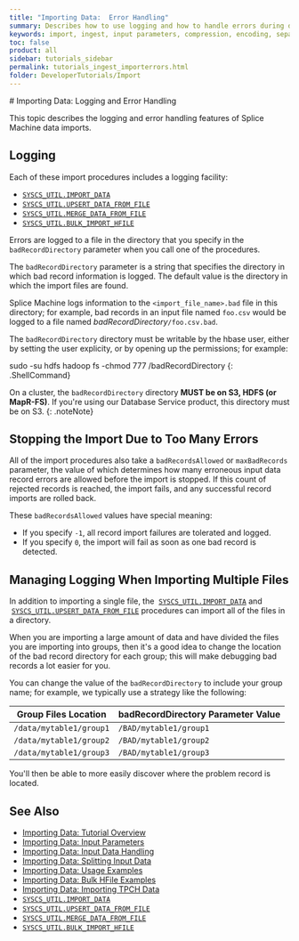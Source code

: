 ```yaml
---
title: "Importing Data:  Error Handling"
summary: Describes how to use logging and how to handle errors during data ingestion.
keywords: import, ingest, input parameters, compression, encoding, separator
toc: false
product: all
sidebar: tutorials_sidebar
permalink: tutorials_ingest_importerrors.html
folder: DeveloperTutorials/Import
---
```

<section>
<div class="TopicContent" data-swiftype-index="true" markdown="1">
# Importing Data: Logging and Error Handling

This topic describes the logging and error handling features of Splice Machine data imports.

## Logging

Each of these import procedures includes a logging facility:

*  [`SYSCS_UTIL.IMPORT_DATA`](sqlref_sysprocs_importdata.html)
*  [`SYSCS_UTIL.UPSERT_DATA_FROM_FILE`](sqlref_sysprocs_upsertdata.html)
*  [`SYSCS_UTIL.MERGE_DATA_FROM_FILE`](sqlref_sysprocs_mergedata.html)
*  [`SYSCS_UTIL.BULK_IMPORT_HFILE`](sqlref_sysprocs_importhfile.html)

Errors are logged to a file in the directory that you specify in the `badRecordDirectory` parameter when you call one of the procedures.

The `badRecordDirectory` parameter is a string that specifies the directory in which bad record information is logged. The default value is the directory in which the import files are found.

Splice Machine logs information to the `<import_file_name>.bad` file in this directory; for example, bad records in an input file named `foo.csv` would be logged to a file named *badRecordDirectory*`/foo.csv.bad`.

The `badRecordDirectory` directory must be writable by the hbase user,
either by setting the user explicity, or by opening up the permissions;
for example:

<div class="preWrapper" markdown="1">
    sudo -su hdfs hadoop fs -chmod 777 /badRecordDirectory
{: .ShellCommand}
</div>

On a cluster, the `badRecordDirectory` directory **MUST be on S3, HDFS (or
MapR-FS)**. If you're using our Database Service product, this directory must be on S3.
{: .noteNote}

## Stopping the Import Due to Too Many Errors

All of the import procedures also take a `badRecordsAllowed` or `maxBadRecords` parameter, the value of which determines how many erroneous input data record errors are allowed before the import is stopped. If this count of rejected records is reached, the import fails, and any successful record imports are rolled back.

These `badRecordsAllowed` values have special meaning:

* If you specify `-1`, all record import failures are tolerated and logged.
* If you specify `0`, the import will fail as soon as one bad record is detected.

## Managing Logging When Importing Multiple Files

In addition to importing a single file, the &nbsp;[`SYSCS_UTIL.IMPORT_DATA`](sqlref_sysprocs_importdata.html) and
  &nbsp;[`SYSCS_UTIL.UPSERT_DATA_FROM_FILE`](sqlref_sysprocs_upsertdata.html) procedures can import all of the files in a directory.

When you are importing a large amount of data and have divided the files
you are importing into groups, then it's a good idea to change the
location of the bad record directory for each group; this will make
debugging bad records a lot easier for you.

You can change the value of the `badRecordDirectory` to include your
group name; for example, we typically use a strategy like the following:

<table style="width: 100%;">
    <col />
    <col />
    <thead>
        <tr>
            <th>Group Files Location</th>
            <th><span class="CodeBoldFont">badRecordDirectory</span> Parameter Value</th>
        </tr>
    </thead>
    <tbody>
        <tr>
            <td><code>/data/mytable1/group1</code></td>
            <td><code>/BAD/mytable1/group1</code></td>
        </tr>
        <tr>
            <td><code>/data/mytable1/group2</code></td>
            <td><code>/BAD/mytable1/group2</code></td>
        </tr>
        <tr>
            <td><code>/data/mytable1/group3</code></td>
            <td><code>/BAD/mytable1/group3</code></td>
        </tr>
    </tbody>
</table>
You'll then be able to more easily discover where the problem record is
located.

## See Also

*  [Importing Data: Tutorial Overview](tutorials_ingest_importoverview.html)
*  [Importing Data: Input Parameters](tutorials_ingest_importparams.html)
*  [Importing Data: Input Data Handling](tutorials_ingest_importinput.html)
*  [Importing Data: Splitting Input Data](tutorials_ingest_importsplit.html)
*  [Importing Data: Usage Examples](tutorials_ingest_importexamples1.html)
*  [Importing Data: Bulk HFile Examples](tutorials_ingest_importexampleshfile.html)
*  [Importing Data: Importing TPCH Data](tutorials_ingest_importexamplestpch.html)
*  [`SYSCS_UTIL.IMPORT_DATA`](sqlref_sysprocs_importdata.html)
*  [`SYSCS_UTIL.UPSERT_DATA_FROM_FILE`](sqlref_sysprocs_upsertdata.html)
*  [`SYSCS_UTIL.MERGE_DATA_FROM_FILE`](sqlref_sysprocs_mergedata.html)
*  [`SYSCS_UTIL.BULK_IMPORT_HFILE`](sqlref_sysprocs_importhfile.html)

</div>
</section>
